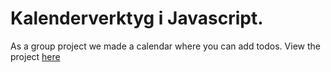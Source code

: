 # Kalenderverktyg i Javascript.

As a group project we made a calendar where you can add todos. View the project [here](https://ellensofia.github.io/kalender/)
